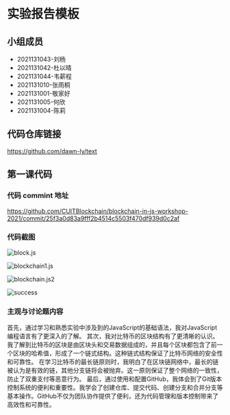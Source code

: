 # 实验报告模板

## 小组成员

- 2021131043-刘杨
- 2021131042-杜以晴
- 2021131044-韦薪程
- 2021131010-张雨桐
- 2021131001-敬家好
- 2021131005-何欣
- 2021131004-陈莉


## 代码仓库链接

https://github.com/dawn-ly/text



## 第一课代码


### 代码 commint 地址

https://github.com/CUITBlockchain/blockchain-in-js-workshop-2021/commit/25f3a0d83a9fff2b4514c5503f470df939d0c2af

### 代码截图

![block.js](https://cdn.jsdelivr.net/gh/bcYng-image/image/img/image-20230510202805480.png)

![blockchain1.js](https://cdn.jsdelivr.net/gh/bcYng-image/image/img/image-20230510202858383.png)

![blockchain.js2](https://cdn.jsdelivr.net/gh/bcYng-image/image/img/image-20230510203046425.png)

![success](https://cdn.jsdelivr.net/gh/bcYng-image/image/img/image-20230510203347152.png)

### 主观与讨论题内容

首先，通过学习和熟悉实验中涉及到的JavaScript的基础语法，我对JavaScript编程语言有了更深入的了解。
其次，我对比特币的区块结构有了更清晰的认识。我了解到比特币的区块是由区块头和交易数据组成的，并且每个区块都包含了前一个区块的哈希值，形成了一个链式结构。这种链式结构保证了比特币网络的安全性和可靠性。
在学习比特币的最长链原则时，我明白了在区块链网络中，最长的链被认为是有效的链，其他分支链将会被抛弃。这一原则保证了整个网络的一致性，防止了双重支付等恶意行为。
最后，通过使用和配置GitHub，我体会到了Git版本控制系统的便利和重要性。我学会了创建仓库、提交代码、创建分支和合并分支等基本操作。GitHub不仅为团队协作提供了便利，还为代码管理和版本控制带来了高效性和可靠性。